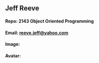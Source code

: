## Jeff Reeve
#### Repo: 2143 Object Oriented Programming
#### Email: reeve.jeff@yahoo.com
#### Image: 

#### Avatar: 
